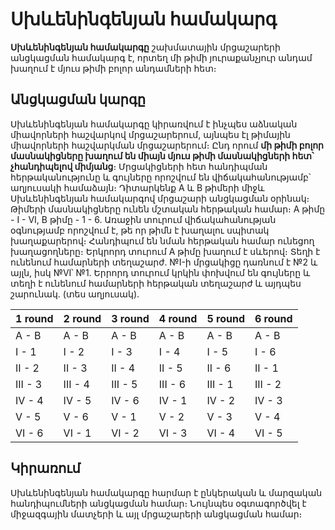 Սխևենինգենյան համակարգ
======================

**Սխևենինգենյան համակարգը** շախմատային մրցաշարերի անցկացման համակարգ է, որտեղ մի թիմի յուրաքանչյուր անդամ խաղում է մյուս թիմի բոլոր անդամների հետ։

Անցկացման կարգը
---------------

Սխևենինգենյան համակարգը կիրառվում է ինչպես աձնական միավորների հաշվարկով մրցաշարերում, այնպես էլ թիմային միավորների հաշվարկման մրցաշարերում։ Ընդ որում **մի թիմի բոլոր մասնակիցները խաղում են միայն մյուս թիմի մասնակիցների հետ՝ չհանդիպելով միմյանց**։ Մրցակիցների հետ հանդիպման հերթականությունը և գույները որոշվում են վիճակահանությամբ՝ աղյուսակի համաձայն։ Դիտարկենք А և В թիմերի միջև Սխևենինգենյան համակարգով մրցաշարի անցկացման օրինակ։ Թիմերի մասնակիցները ունեն մշտական հերթական համար։ А թիմը - I - VI, В թիմը - 1 - 6. Առաջին տուրում վիճակահանության օգնությամբ որոշվում է, թե որ թիմն է խաղալու սպիտակ խաղաքարերով։ Հանդիպում են նման հերթական համար ունեցող խաղացողները։ Երկրորդ տուրում А թիմը խաղում է սևերով։ Տեղի է ունենում համարների տեղաշարժ․ №I-ի մրցակիցը դառնում է №2 և այլն, իսկ №VI՝ №1. Երրորդ տուրում կրկին փոխվում են գույները և տեղի է ունենում համարների հերթական տեղաշարժ և այդպես շարունակ. (տես աղյուսակ).

| 1 round | 2 round | 3 round | 4 round | 5 round | 6 round |
| ------- | ------- | ------- | ------- | ------- | ------- |
| А - В   | А - В   | А - В   | А - В   | А - В   | А - В   |
| I - 1   | I - 2   | I - 3   | I - 4   | I - 5   | I - 6   |
| II - 2  | II - 3  | II - 4  | II - 5  | II - 6  | II - 1  |
| III - 3 | III - 4 | III - 5 | III - 6 | III - 1 | III - 2 |
| IV - 4  | IV - 5  | IV - 6  | IV - 1  | IV - 2  | IV - 3  |
| V - 5   | V - 6   | V - 1   | V - 2   | V - 3   | V - 4   |
| VI - 6  | VI - 1  | VI - 2  | VI - 3  | VI - 4  | VI - 5  |


Կիրառում
--------

Սխևենինգենյան համակարգը հարմար է ընկերական և մարզական հանդիպումների անցկացման համար։ Նույնպես օգտագործվել է միջազգային մատչերի և այլ մրցաշարերի անցկացման համար։